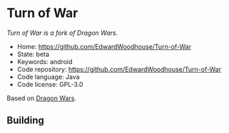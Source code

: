 # Turn of War

_Turn of War is a fork of Dragon Wars._

- Home: https://github.com/EdwardWoodhouse/Turn-of-War
- State: beta
- Keywords: android
- Code repository: https://github.com/EdwardWoodhouse/Turn-of-War
- Code language: Java
- Code license: GPL-3.0

Based on [Dragon Wars](https://github.com/Fuuzetsu/dragon-wars).

## Building

